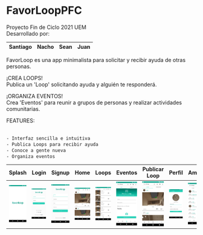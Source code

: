 # FavorLoopPFC
Proyecto Fin de Ciclo 2021 UEM  
Desarrollado por:

| Santiago | Nacho | Sean | Juan |
|-|-|-|-|

FavorLoop es una app minimalista para solicitar y recibir ayuda de otras personas.

¡CREA LOOPS!  
Publica un 'Loop' solicitando ayuda y alguién te responderá.

¡ORGANIZA EVENTOS!  
Crea 'Eventos' para reunir a grupos de personas y realizar actividades comunitarias.

FEATURES:

~~~

- Interfaz sencilla e intuitiva
- Publica Loops para recibir ayuda
- Conoce a gente nueva
- Organiza eventos

~~~


| Splash | Login | Signup | Home | Loops | Eventos | Publicar Loop | Perfil | Amigos |
|:-:|:-:|:-:|:-:|-|-|-|-|-|
| ![](app/img/splash.jpg) | ![](app/img/login.jpg) | ![](app/img/signup.jpg) | ![](app/img/home.jpg) | ![](app/img/eventos.jpg) | ![](app/img/publicaciones.jpg) | ![](app/img/loops.jpg) | ![](app/img/perfil.jpg) | ![](app/img/busqueda.jpg) |
